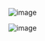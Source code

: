 ![image](https://github.com/sarasza/CSSBattle2024/assets/105318470/80f7b068-c50f-496e-bf0e-94b7d0293659)

![image](https://github.com/sarasza/CSSBattle2024/assets/105318470/48687479-9012-496f-a960-235b58cd0705)
